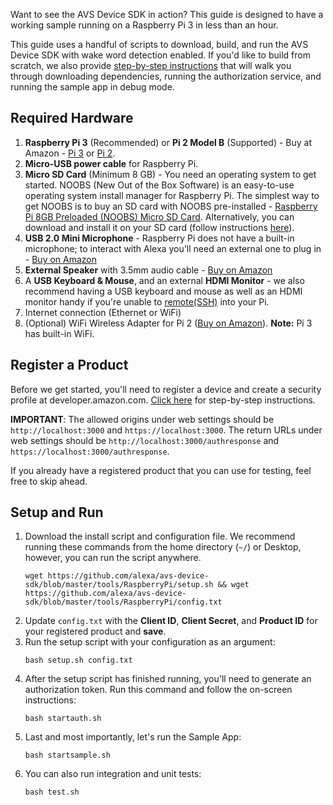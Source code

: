 Want to see the AVS Device SDK in action? This guide is designed to have a working sample running on a Raspberry Pi 3 in less than an hour.

This guide uses a handful of scripts to download, build, and run the AVS Device SDK with wake word detection enabled. If you'd like to build from scratch, we also provide [step-by-step instructions](https://github.com/alexa/alexa-avs-sample-app/wiki/Raspberry-Pi-Quick-Start-Guide) that will walk you through downloading dependencies, running the authorization service, and running the sample app in debug mode.

## Required Hardware

1. **Raspberry Pi 3** (Recommended) or **Pi 2 Model B** (Supported)  - Buy at Amazon - [Pi 3](https://amzn.com/B01CD5VC92) or [Pi 2](http://amzn.com/B00T2U7R7I).
2. **Micro-USB power cable** for Raspberry Pi.
3. **Micro SD Card** (Minimum 8 GB) - You need an operating system to get started. NOOBS (New Out of the Box Software) is an easy-to-use operating system install manager for Raspberry Pi. The simplest way to get NOOBS is to buy an SD card with NOOBS pre-installed - [Raspberry Pi 8GB Preloaded (NOOBS) Micro SD Card](https://www.amazon.com/gp/product/B00ENPQ1GK/ref=oh_aui_detailpage_o01_s00?ie=UTF8&psc=1). Alternatively, you can download and install it on your SD card (follow instructions [here](#step-1-setting-up-your-pi)).
4. **USB 2.0 Mini Microphone** - Raspberry Pi does not have a built-in microphone; to interact with Alexa you'll need an external one to plug in - [Buy on Amazon](http://amzn.com/B00IR8R7WQ)
5. **External Speaker** with 3.5mm audio cable - [Buy on Amazon](http://amzn.com/B007OYAVLI)
6. A **USB Keyboard & Mouse**, and an external **HDMI Monitor** - we also recommend having a USB keyboard and mouse as well as an HDMI monitor handy if you're unable to [remote(SSH)](Setup-SSH-&-VNC) into your Pi.
7. Internet connection (Ethernet or WiFi)
8. (Optional) WiFi Wireless Adapter for Pi 2 ([Buy on Amazon](http://www.amazon.com/CanaKit-Raspberry-Wireless-Adapter-Dongle/dp/B00GFAN498/)).
   **Note:** Pi 3 has built-in WiFi.

## Register a Product  
Before we get started, you'll need to register a device and create a security profile at developer.amazon.com. [Click here](https://github.com/alexa/alexa-avs-sample-app/wiki/Create-Security-Profile) for step-by-step instructions.

**IMPORTANT**: The allowed origins under web settings should be `http://localhost:3000` and  `https://localhost:3000`. The return URLs under web settings should be `http://localhost:3000/authresponse` and `https://localhost:3000/authresponse`.  

If you already have a registered product that you can use for testing, feel free to skip ahead.

## Setup and Run
1. Download the install script and configuration file. We recommend running these commands from the home directory (`~/`) or Desktop, however, you can run the script anywhere.  
    ```
    wget https://github.com/alexa/avs-device-sdk/blob/master/tools/RaspberryPi/setup.sh && wget https://github.com/alexa/avs-device-sdk/blob/master/tools/RaspberryPi/config.txt
    ```
2. Update `config.txt` with the **Client ID**, **Client Secret**, and **Product ID** for your registered product and **save**.   
3. Run the setup script with your configuration as an argument:
    ```
    bash setup.sh config.txt
    ```
4. After the setup script has finished running, you'll need to generate an authorization token. Run this command and follow the on-screen instructions:
    ```
    bash startauth.sh
    ```
5. Last and most importantly, let's run the Sample App:
    ```
    bash startsample.sh
    ```
6. You can also run integration and unit tests:
    ```
    bash test.sh
    ```
